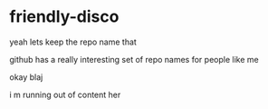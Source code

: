 # friendly-disco


yeah lets keep the repo name that 


github has a really interesting set of repo names for people like me


okay blaj 


i m running out of content her 

